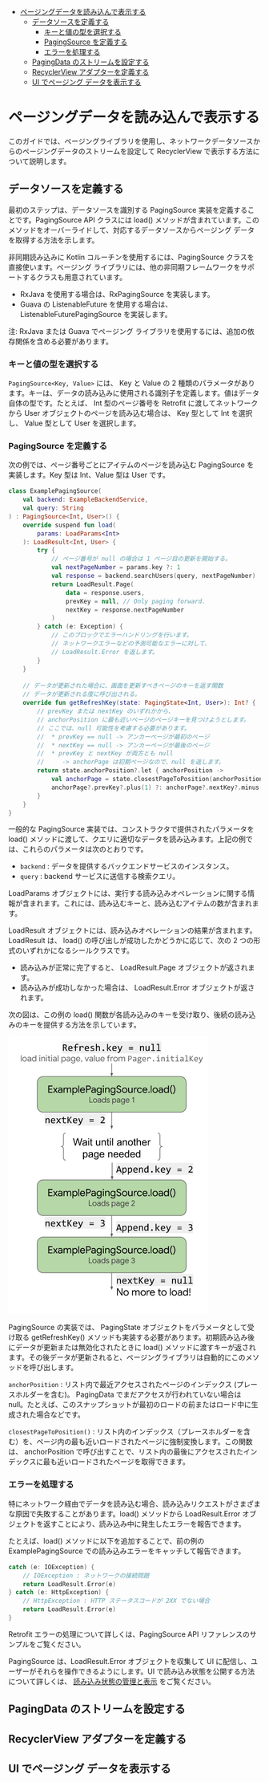 - [ページングデータを読み込んで表示する](#ページングデータを読み込んで表示する)
  - [データソースを定義する](#データソースを定義する)
    - [キーと値の型を選択する](#キーと値の型を選択する)
    - [PagingSource を定義する](#pagingsource-を定義する)
    - [エラーを処理する](#エラーを処理する)
  - [PagingData のストリームを設定する](#pagingdata-のストリームを設定する)
  - [RecyclerView アダプターを定義する](#recyclerview-アダプターを定義する)
  - [UI でページング データを表示する](#ui-でページング-データを表示する)


# ページングデータを読み込んで表示する

このガイドでは、ページングライブラリを使用し、ネットワークデータソースからのページングデータのストリームを設定して RecyclerView で表示する方法について説明します。


## データソースを定義する

最初のステップは、データソースを識別する PagingSource 実装を定義することです。PagingSource API クラスには load() メソッドが含まれています。このメソッドをオーバーライドして、対応するデータソースからページング データを取得する方法を示します。

非同期読み込みに Kotlin コルーチンを使用するには、PagingSource クラスを直接使います。ページング ライブラリには、他の非同期フレームワークをサポートするクラスも用意されています。

- RxJava を使用する場合は、RxPagingSource を実装します。
- Guava の ListenableFuture を使用する場合は、ListenableFuturePagingSource を実装します。

注: RxJava または Guava でページング ライブラリを使用するには、追加の依存関係を含める必要があります。


### キーと値の型を選択する

`PagingSource<Key, Value>` には、 Key と Value の 2 種類のパラメータがあります。キーは、データの読み込みに使用される識別子を定義します。値はデータ自体の型です。たとえば、 Int 型のページ番号を Retrofit に渡してネットワークから User オブジェクトのページを読み込む場合は、 Key 型として Int を選択し、 Value 型として User を選択します。


### PagingSource を定義する

次の例では、ページ番号ごとにアイテムのページを読み込む PagingSource を実装します。Key 型は Int、Value 型は User です。

```kotlin
class ExamplePagingSource(
    val backend: ExampleBackendService,
    val query: String
) : PagingSource<Int, User>() {
    override suspend fun load(
        params: LoadParams<Int>
    ): LoadResult<Int, User> {
        try {
            // ページ番号が null の場合は 1 ページ目の更新を開始する。
            val nextPageNumber = params.key ?: 1
            val response = backend.searchUsers(query, nextPageNumber)
            return LoadResult.Page(
                data = response.users,
                prevKey = null, // Only paging forward.
                nextKey = response.nextPageNumber
            )
        } catch (e: Exception) {
            // このブロックでエラーハンドリングを行います。
            // ネットワークエラーなどの予測可能なエラーに対して、
            // LoadResult.Error を返します。
        }
    }

    // データが更新された場合に、画面を更新すべきページのキーを返す関数
    // データが更新される度に呼び出される。
    override fun getRefreshKey(state: PagingState<Int, User>): Int? {
        // prevKey または nextKey のいずれかから、
        // anchorPosition に最も近いページのページキーを見つけようとします。
        // ここでは、null 可能性を考慮する必要があります。
        //  * prevKey == null -> アンカーページが最初のページ
        //  * nextKey == null -> アンカーページが最後のページ
        //  * prevKey と nextKey が両方とも null
        //     -> anchorPage は初期ページなので、null を返します。
        return state.anchorPosition?.let { anchorPosition ->
            val anchorPage = state.closestPageToPosition(anchorPosition)
            anchorPage?.prevKey?.plus(1) ?: anchorPage?.nextKey?.minus(1)
        }
    }
}
```

一般的な PagingSource 実装では、コンストラクタで提供されたパラメータを load() メソッドに渡して、クエリに適切なデータを読み込みます。上記の例では、これらのパラメータは次のとおりです。

- `backend` : データを提供するバックエンドサービスのインスタンス。
- `query` : backend サービスに送信する検索クエリ。

LoadParams オブジェクトには、実行する読み込みオペレーションに関する情報が含まれます。これには、読み込むキーと、読み込むアイテムの数が含まれます。

LoadResult オブジェクトには、読み込みオペレーションの結果が含まれます。 LoadResult は、 load() の呼び出しが成功したかどうかに応じて、次の 2 つの形式のいずれかになるシールクラスです。

- 読み込みが正常に完了すると、 LoadResult.Page オブジェクトが返されます。
- 読み込みが成功しなかった場合は、 LoadResult.Error オブジェクトが返されます。

次の図は、この例の load() 関数が各読み込みのキーを受け取り、後続の読み込みのキーを提供する方法を示しています。

<img src="./画像/load() がキーをどのように使用および更新するかを示す図.svg" width="400">

PagingSource の実装では、 PagingState オブジェクトをパラメータとして受け取る getRefreshKey() メソッドも実装する必要があります。初期読み込み後にデータが更新または無効化されたときに load() メソッドに渡すキーが返されます。その後データが更新されると、ページングライブラリは自動的にこのメソッドを呼び出します。

`anchorPosition` : リスト内で最近アクセスされたページのインデックス (プレースホルダーを含む)。 PagingData でまだアクセスが行われていない場合は null。たとえば、このスナップショットが最初のロードの前またはロード中に生成された場合などです。

`closestPageToPosition()` : リスト内のインデックス（プレースホルダーを含む）を、ページ内の最も近いロードされたページに強制変換します。この関数は、 anchorPosition で呼び出すことで、リスト内の最後にアクセスされたインデックスに最も近いロードされたページを取得できます。

### エラーを処理する

特にネットワーク経由でデータを読み込む場合、読み込みリクエストがさまざまな原因で失敗することがあります。load() メソッドから LoadResult.Error オブジェクトを返すことにより、読み込み中に発生したエラーを報告できます。

たとえば、load() メソッドに以下を追加することで、前の例の ExamplePagingSource での読み込みエラーをキャッチして報告できます。

```kotlin
catch (e: IOException) {
    // IOException : ネットワークの接続問題
    return LoadResult.Error(e)
} catch (e: HttpException) {
    // HttpException : HTTP ステータスコードが 2XX でない場合
    return LoadResult.Error(e)
}
```

Retrofit エラーの処理について詳しくは、PagingSource API リファレンスのサンプルをご覧ください。

PagingSource は、LoadResult.Error オブジェクトを収集して UI に配信し、ユーザーがそれらを操作できるようにします。UI で読み込み状態を公開する方法について詳しくは、 [読み込み状態の管理と表示](./5.読み込み状態の管理と表示.md) をご覧ください。


## PagingData のストリームを設定する
## RecyclerView アダプターを定義する
## UI でページング データを表示する



